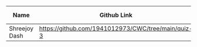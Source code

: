 |Name|Github Link| Q1 Remark | Q2 Remark | Q3 Remark | Q4 Remark
---|---|---|---|---|---|
Shreejoy Dash|https://github.com/1941012973/CWC/tree/main/quiz-3|Good|Good|Good|Good
